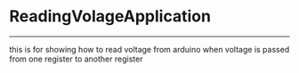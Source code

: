 # ReadingVolageApplication 

--- 

this is for showing how to read voltage from arduino when voltage is passed from one register to another register 